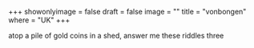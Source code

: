 +++
showonlyimage = false
draft = false
image = ""
title = "vonbongen"
where = "UK"
+++

atop a pile of gold coins in a shed, answer me these riddles three